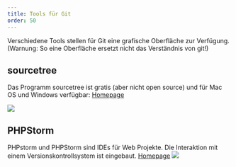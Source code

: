 ```yaml
---
title: Tools für Git
order: 50
---
```


Verschiedene Tools stellen für Git eine grafische Oberfläche zur Verfügung. (Warnung: So eine Oberfläche ersetzt nicht das Verständnis von git!)

sourcetree
------

Das Programm sourcetree ist gratis (aber nicht open source)
und für Mac OS und Windows verfügbar: [Homepage](http://www.sourcetreeapp.com/)

![](/images/git-source-tree.png)

PHPStorm
------

PHPstorm und PHPStorm sind IDEs für Web Projekte.
Die Interaktion mit einem Versionskontrollsystem ist eingebaut.
[Homepage](http://www.jetbrains.com/phpstorm/)
![](/images/git-phpstrom-722.png)


